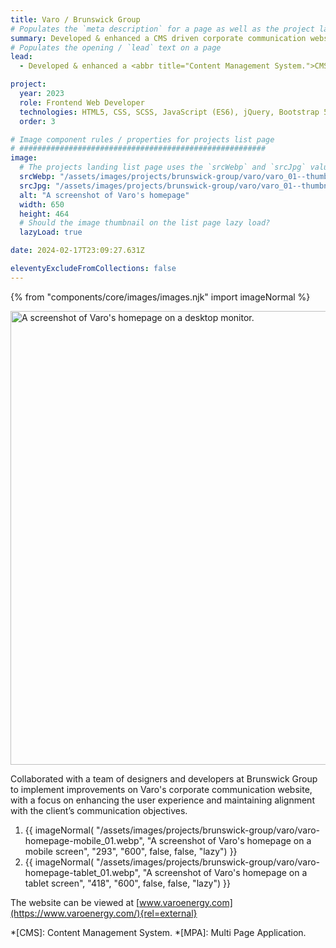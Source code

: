 ```yaml
---
title: Varo / Brunswick Group
# Populates the `meta description` for a page as well as the project landing page project-specific summary
summary: Developed & enhanced a CMS driven corporate communication website for Varo, a client of Brunswick Group.
# Populates the opening / `lead` text on a page
lead:
  - Developed & enhanced a <abbr title="Content Management System.">CMS</abbr> driven <abbr title="Multi Page Application.">MPA</abbr> corporate communication website for Varo, a client of Brunswick Group.

project:
  year: 2023
  role: Frontend Web Developer
  technologies: HTML5, CSS, SCSS, JavaScript (ES6), jQuery, Bootstrap 5, Bitbucket, Umbraco, Photoshop, Figma, JIRA, Confluence.
  order: 3

# Image component rules / properties for projects list page
# #######################################################
image:
  # The projects landing list page uses the `srcWebp` and `srcJpg` values
  srcWebp: "/assets/images/projects/brunswick-group/varo/varo_01--thumbnail.webp"
  srcJpg: "/assets/images/projects/brunswick-group/varo/varo_01--thumbnail.jpg"
  alt: "A screenshot of Varo's homepage"
  width: 650
  height: 464
  # Should the image thumbnail on the list page lazy load?
  lazyLoad: true

date: 2024-02-17T23:09:27.631Z

eleventyExcludeFromCollections: false
---
```


{% from "components/core/images/images.njk" import imageNormal %}

<picture>
  <source srcset="/assets/images/projects/brunswick-group/varo/varo-homepage--lg-screen_01.webp" type="image/webp" media="(min-width: 768px)">
  <img src="/assets/images/projects/brunswick-group/varo/varo-homepage--sml-screen_01.webp" width="1068" height="726" alt="A screenshot of Varo's homepage on a desktop monitor." loading="lazy" decoding="async">
</picture>

Collaborated with a team of designers and developers at Brunswick Group to implement improvements on Varo's corporate communication website, with a focus on enhancing the user experience and maintaining alignment with the client’s communication objectives.

<ol role="list" class="auto-grid | no-list">
  <li>
    {{ imageNormal(
      "/assets/images/projects/brunswick-group/varo/varo-homepage-mobile_01.webp",
      "A screenshot of Varo's homepage on a mobile screen",
      "293",
      "600",
      false,
      false,
      "lazy")
    }}
  </li>
  <li>
    {{ imageNormal(
      "/assets/images/projects/brunswick-group/varo/varo-homepage-tablet_01.webp",
      "A screenshot of Varo's homepage on a tablet screen",
      "418",
      "600",
      false,
      false,
      "lazy")
    }}
  </li>
</ol>

The website can be viewed at [www.varoenergy.com](https://www.varoenergy.com/){rel=external}

*[CMS]: Content Management System.
*[MPA]: Multi Page Application.
